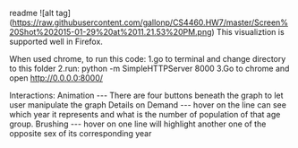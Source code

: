 readme
![alt tag] (https://raw.githubusercontent.com/gallonp/CS4460.HW7/master/Screen%20Shot%202015-01-29%20at%2011.21.53%20PM.png)
This visualiztion is supported well in Firefox.

When used chrome, to run this code:
1.go to terminal and change directory to this folder
2.run: python -m SimpleHTTPServer 8000
3.Go to chrome and open http://0.0.0.0:8000/

Interactions:
Animation --- There are four buttons beneath the graph to let user manipulate the graph
Details on Demand  --- hover on the line can see which year it represents and what is the number of population of that age group.
Brushing  --- hover on one line will highlight another one of the opposite sex of its corresponding year
